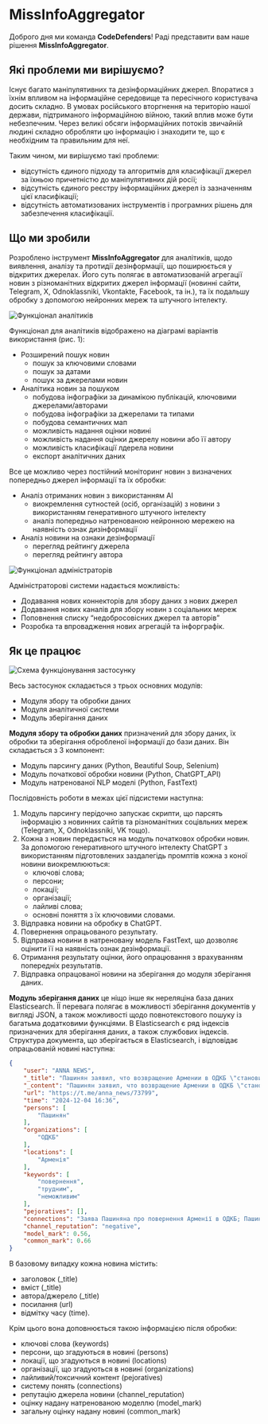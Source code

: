 # MissInfoAggregator

Доброго дня ми команда **CodeDefenders**! Раді представити вам наше рішення **MissInfoAggregator**.

## Які проблеми ми вирішуємо?  
Існує багато маніпулятивних та дезінформаційних джерел. Впоратися з їхнім впливом на інформаційне середовище та пересічного користувача досить складно. В умовах російського вторгнення на територію нашої держави, підтриманого інформаційною війною, такий вплив може бути небезпечним. Через великі обсяги інформаційних потоків звичайній людині складно обробляти цю інформацію і знаходити те, що є необхідним та правильним для неї.

Таким чином, ми вирішуємо такі проблеми:
-   відсутність єдиного підходу та алгоритмів для класифікації джерел за їхньою причетністю до маніпулятивних дій росії;
-   відсутність єдиного реєстру інформаційних джерел із зазначенням цієї класифікації;
-   відсутність автоматизованих інструментів і програмних рішень для забезпечення класифікації.

## Що ми зробили

Розроблено інструмент **MissInfoAggregator** для аналітиків, щодо виявлення, аналізу та протидії дезінформації, що поширюється у відкритих джерелах. Його суть полягає в автоматизованій агрегації новин з різноманітних відкритих джерел інформації (новинні сайти, Telegram, X, Odnoklassniki, Vkontakte, Facebook, та ін.), та їх подальшу обробку з допомогою нейронних мереж та штучного інтелекту.  

![Функціонал аналітиків](https://drive.google.com/uc?id=1w0rGb9UJUmbtCBm9wqWDEacjZ_RRdTeV)

Функціонал для аналітиків відображено на діаграмі варіантів використання (рис. 1):
- Розширений пошук новин
	- пошук за ключовими словами
	- пошук за датами
	- пошук за джерелами новин
- Аналітика новин за пошуком
	- побудова інфографіки за динамікою публікацій, ключовими джерелами/авторами
	- побудова інфографіки за джерелами та типами 
	- побудова семантичних мап
	- можливість надання оцінки новині
	- можливість надання оцінки джерелу новини або її автору
	- можливість класифікації лдерела новини
	- експорт аналітичних даних

Все це можливо через постійний моніторинг новин з визначених попередньо джерел інформації та їх обробки:
- Аналіз отриманих новин з використанням АІ
	- виокремлення сутностей (осіб, організацій) з новини з використанням генеративного штучного інтелекту
	- аналіз попередньо натренованою нейронною мережею на наявність ознак дизінформації
- Аналіз новини на ознаки дезінформації
	- перегляд рейтингу джерела
	- перегляд рейтингу автора

![Функціонал адміністраторів](https://drive.google.com/uc?id=1wx5Cda2q1a20QciEWUeSUfIHl1u2htjK)

Адміністраторові системи надається можливість:
- Додавання нових коннекторів для збору даних з нових джерел
- Додавання нових каналів для збору новин з соціальних мереж
- Поповнення списку “недобросовісних джерел та авторів”
- Розробка та впровадження нових агрегацій та інфорграфік.

## Як це працює
![Cхема функціонування застосунку](https://drive.google.com/uc?id=1P2pp7YafvJ8GXRToAaXtoPEHrYxII8_3)

Весь застосунок складається з трьох основних модулів:
- Модуля збору та обробки даних
- Модуля аналітичної системи
- Модуль зберігання даних

**Модуля збору та обробки даних** призначений для збору даних, їх обробки та зберігання обробленої інформації до бази даних.
Він складається з 3 компонент:
- Модуль парсингу даних (Python, Beautiful Soup, Selenium)
- Модуль початкової обробки новини (Python, ChatGPT_API)
- Модуль натренованої NLP моделі (Python, FastText)

Послідовність роботи в межах цієї підсистеми наступна:
1) Модуль парсингу перідочно запускає скрипти, що парсять інформацію з новинних сайтів та різноманітних соцівльних мереж (Telegram, X, Odnoklassniki, VK тощо).  
2) Кожна з новин передається на модуль початковох обробки новин. За допомогою генеративного штучного інтелекту ChatGPT з використанням підготовлених заздалегідь промптів кожна з коної новини виокремлюються:
	- ключові слова;
	- персони;
	- локації;
	- організації;
	- лайливі слова;
	- основні поняття з їх ключовими словами.
3) Відправка новини на обробку в ChatGPT.
4) Повернення опрацьованого результату.
5) Відправка новини в натреновану модель FastText, що дозволяє оцінити її на наявність ознак дезінформації.
6) Отримання результату оцінки, його опрацювання з врахуванням попередніх результатів.
7) Відправка опрацованої новини на зберігання до модуля зберігання даних.

**Модуль зберігання даних**  це ніщо інше як нереляціна база даних Elasticsearch. ЇЇ перевага полягає в можливості зберігання документів у вигляді JSON, а також можливості щодо повнотекстового пошуку із багатьма додатковими функціями.
В Elasticsearch є ряд індексів призначених для зберігання даних, а також службових індексів.
Структура документа, що зберігається в Elasticsearch, і відповідає опрацьованій новині наступна:
``` json
{
    "user": "ANNA NEWS",
    "_title": "Пашинян заявил, что возвращение Армении в ОДКБ \"становится все более трудным, ес...",
    "_content": "Пашинян заявил, что возвращение Армении в ОДКБ \"становится все более трудным, если не сказать невозможным\".",
    "url": "https://t.me/anna_news/73799",
    "time": "2024-12-04 16:36",
    "persons": [
        "Пашинян"
    ],
    "organizations": [
        "ОДКБ"
    ],
    "locations": [
        "Арменія"
    ],
    "keywords": [
        "повернення",
        "трудним",
        "неможливим"
    ],
    "pejoratives": [],
    "connections": "Заява Пашиняна про повернення Арменії в ОДКБ; Пашинян\nЗаява Пашиняна про повернення Арменії в ОДКБ; Арменія\nЗаява Пашиняна про повернення Арменії в ОДКБ; ОДКБ\nЗаява Пашиняна про повернення Арменії в ОДКБ; трудності\nЗаява Пашиняна про повернення Арменії в ОДКБ; неможливість\nЗаява Пашиняна про повернення Арменії в ОДКБ; політична ситуація\nЗаява Пашиняна про повернення Арменії в ОДКБ; міжнародні відносини\nЗаява Пашиняна про повернення Арменії в ОДКБ; регіональна безпека\nЗаява Пашиняна про повернення Арменії в ОДКБ; конфлікти\nЗаява Пашиняна про повернення Арменії в ОДКБ; дипломатія",
    "channel_reputation": "negative",
    "model_mark": 0.56,
    "common_mark": 0.66    
}
```

В базовому випадку кожна новина містить:
- заголовок (_title)
- вміст (_title)
- автора/джерело (_title)
- посилання (url) 
- відмітку часу (time). 

Крім цього вона доповнюється такою інформацією після обробки:
- ключові слова (keywords)
- персони, що згадуються в новині (persons)
- локації, що згадуються в новині (locations)
- організації, що згадуються в новині (organizations)
- лайливий/токсичний контент (pejoratives)
- систему понять (connections)
- репутацію джерела новини (channel_reputation)
- оцінку надану натренованою моделлю (model_mark)
- загальну оцінку надану новині (common_mark)
